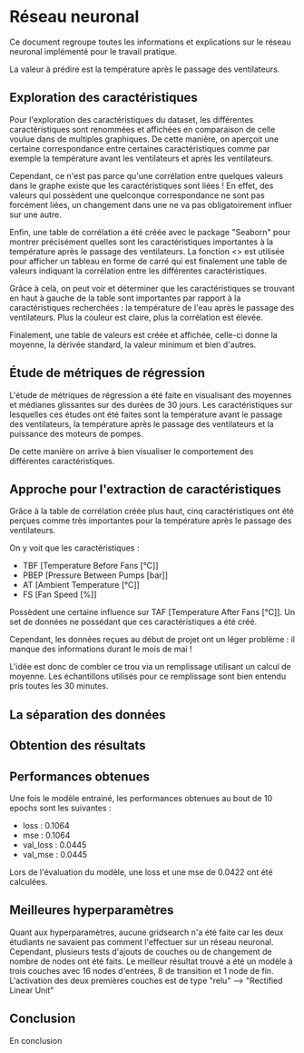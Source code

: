 # Réseau neuronal

Ce document regroupe toutes les informations et explications sur le réseau neuronal implémenté pour le travail pratique.

La valeur à prédire est la température après le passage des ventilateurs.

## Exploration des caractéristiques

Pour l'exploration des caractéristiques du dataset, les différentes caractéristiques sont renommées et affichées en comparaison de celle voulue dans de multiples graphiques.
De cette manière, on aperçoit une certaine correspondance entre certaines caractéristiques comme par exemple la température avant les ventilateurs et après les ventilateurs.

Cependant, ce n'est pas parce qu'une corrélation entre quelques valeurs dans le graphe existe que les caractéristiques sont liées ! En effet, des valeurs qui possèdent une quelconque correspondance ne sont pas forcément liées, un changement dans une ne va pas obligatoirement influer sur une autre.

Enfin, une table de corrélation a été créée avec le package "Seaborn" pour montrer précisément quelles sont les caractéristiques importantes à la température après le passage des ventilateurs.
La fonction <<Clustermap>> est utilisée pour afficher un tableau en forme de carré qui est finalement une table de valeurs indiquant la corrélation entre les différentes caractéristiques.

Grâce à celà, on peut voir et déterminer que les caractéristiques se trouvant en haut à gauche de la table sont importantes par rapport à la caractéristiques recherchées : la température de l'eau après le passage des ventilateurs. Plus la couleur est claire, plus la corrélation est élevée.

Finalement, une table de valeurs est créée et affichée, celle-ci donne la moyenne, la dérivée standard, la valeur minimum et bien d'autres.

## Étude de métriques de régression

L'étude de métriques de régression a été faite en visualisant des moyennes et médianes glissantes sur des durées de 30 jours. Les caractéristiques sur lesquelles ces études ont été faites sont la température avant le passage des ventilateurs, la température après le passage des ventilateurs et la puissance des moteurs de pompes.

De cette manière on arrive à bien visualiser le comportement des différentes caractéristiques.

## Approche pour l'extraction de caractéristiques

Grâce à la table de corrélation créée plus haut, cinq caractéristiques ont été perçues comme très importantes pour la température après le passage des ventilateurs.

On y voit que les caractéristiques :

- TBF [Temperature Before Fans [°C]]
- PBEP [Pressure Between Pumps [bar]]
- AT [Ambient Temperature [°C]]
- FS [Fan Speed [%]]

Possèdent une certaine influence sur TAF [Temperature After Fans [°C]]. Un set de données ne possédant que ces caractéristiques a été créé.

Cependant, les données reçues au début de projet ont un léger problème : il manque des informations durant le mois de mai !

L'idée est donc de combler ce trou via un remplissage utilisant un calcul de moyenne. Les échantillons utilisés pour ce remplissage sont bien entendu pris toutes les 30 minutes.

## La séparation des données

## Obtention des résultats

## Performances obtenues

Une fois le modèle entrainé, les performances obtenues au bout de 10 epochs sont les suivantes :

- loss : 0.1064
- mse : 0.1064
- val_loss : 0.0445
- val_mse : 0.0445

Lors de l'évaluation du modèle, une loss et une mse de 0.0422 ont été calculées.

## Meilleures hyperparamètres

Quant aux hyperparamètres, aucune gridsearch n'a été faite car les deux étudiants ne savaient pas comment l'effectuer sur un réseau neuronal. Cependant, plusieurs tests d'ajouts de couches ou de changement de nombre de nodes ont été faits.
Le meilleur résultat trouvé a été un modèle à trois couches avec 16 nodes d'entrées, 8 de transition et 1 node de fin.
L'activation des deux premières couches est de type "relu" --> "Rectified Linear Unit"

## Conclusion

En conclusion

